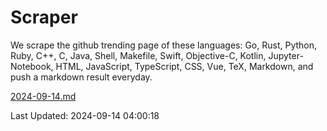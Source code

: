 # Scraper

We scrape the github trending page of these languages: Go, Rust, Python, Ruby, C++, C, Java, Shell, Makefile, Swift, Objective-C, Kotlin, Jupyter-Notebook, HTML, JavaScript, TypeScript, CSS, Vue, TeX, Markdown, and push a markdown result everyday.

[2024-09-14.md](https://github.com/yangwenmai/github-trending-backup/blob/master/2024-09-14.md)

Last Updated: 2024-09-14 04:00:18